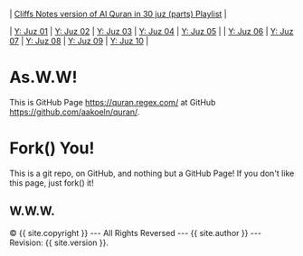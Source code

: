 ---
---

| [Cliffs Notes version of Al Quran in 30 juz (parts) Playlist](https://www.youtube.com/playlist?list=PLpz6EHtYk4FrKGgKXL2HY21gZfiWVP-gh) |

| [Y: Juz 01](https://youtu.be/QDk7_WS1I4w) | [Y: Juz 02](https://youtu.be/_5r4Ape5UlU) | [Y: Juz 03](https://youtu.be/rovSfAGStwQ) | [Y: Juz 04](https://youtu.be/__UWBhBDCqw) | [Y: Juz 05](https://youtu.be/azitOZW2KA0) |
| [Y: Juz 06](https://youtu.be/eTYhERW2cGw) | [Y: Juz 07](https://youtu.be/EQIxoGdZwB0) | [Y: Juz 08](https://youtu.be/bqfx7VJnHZY) | [Y: Juz 09](https://youtu.be/Fg0VpL2014k) | [Y: Juz 10](https://youtu.be/aSqEXJb4Ti4) |

# As.W.W!
  
This is GitHub Page <https://quran.regex.com/> at GitHub <https://github.com/aakoeln/quran/>.

# Fork() You!

This is a git repo, on GitHub, and nothing but a GitHub Page!
If you don't like this page, just fork() it!

## W.W.W.

&copy; {{ site.copyright }} --- All Rights Reversed --- {{ site.author }} --- Revision: {{ site.version }}.


